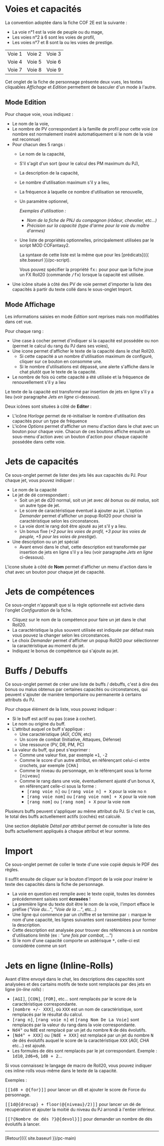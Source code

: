 # Voies et capacités

La convention adoptée dans la fiche COF 2E est la suivante :
- La voie n°1 est la voie de peuple ou du mage,
- Les voies n°2 à 6 sont les voies de profil,
- Les voies n°7 et 8 sont la ou les voies de prestige.

|        |        |        |
| ------ | ------ | ------ |
| Voie 1 | Voie 2 | Voie 3 |
| Voie 4 | Voie 5 | Voie 6 |
| Voie 7 | Voie 8 | Voie 9 |


Cet onglet de la fiche de personnage présente deux vues, les textes cliquables _Affichage_ et _Edition_ permettent de basculer d'un mode à l'autre.

## Mode Edition

Pour chaque voie, vous indiquez :
- Le nom de la voie,
- Le nombre de PV correspondant à la famille de profil pour cette voie (ce nombre est normalement inséré automatiquement si le nom de la voie est reconnue)
- Pour chacun des 5 rangs :
  - Le nom de la capacité,
  - S'il s'agit d'un sort (pour le calcul des PM maximum du PJ),
  - La description de la capacité,
  - Le nombre d'utilisation maximum s'il y a lieu,
  - La fréquence à laquelle ce nombre d'utilisation se renouvelle,
  - Un paramètre optionnel, 
  
    _Exemples d'utilisation :_
    - _Nom de la fiche de PNJ du compagnon (rôdeur, chevalier, etc...)_
    - _Précision sur la capacité (type d'arme pour la voie du maître d'armes)_

  - Une liste de propriétés optionnelles, principalement utilisées par le script MOD COFantasy2.
  
    La syntaxe de cette liste est la même que pour les [prédicats]({{ site.baseurl }}/pc-script).

    Vous pouvez spécifier la propriété <kbd>fx:</kbd> pour pour que la fiche joue un FX Roll20 (commande <kbd>/fx</kbd>) lorsque la capacité est utilisée.
- Une icône située à côté des PV de voie permet d'importer la liste des capacités à partir du texte collé dans le sous-onglet Import.

## Mode Affichage

Les informations saisies en mode _Edition_ sont reprises mais non modifiables dans cet vue.

Pour chaque rang :
- Une case à cocher permet d'indiquer si la capacité est possédée ou non (permet le calcul du rang du PJ dans ses voies),
- Une icone permet d'afficher le texte de la capacité dans le chat Roll20.
  - Si cette capacité a un nombre d'utilisation maximum de configuré, cliquer sur ce bouton en consomme une.
  - Si le nombre d'utilisations est dépassé, une alerte s'affiche dans le chat plutôt que le texte de la capacité.
- Le nombre de fois où cette capacité a été utilisée et la fréquence de renouvellement s'il y a lieu

Le texte de la capacité est transformé par insertion de jets en ligne s'il y a lieu (voir paragraphe _Jets en ligne_ ci-dessous).

Deux icônes sont situées à côté de **Editer** :
- L'icône _Horloge_ permet de ré-initialiser le nombre d'utilisation des capacités pour un type de fréquence
- L'icône _Options_ permet d'afficher un menu d'action dans le chat avec un bouton pour chaque voie. Chacun de ces boutons affiche ensuite un sous-menu d'action avec un bouton d'action pour chaque capacité possédée dans cette voie.

# Jets de capacités

Ce sous-onglet permet de lister des jets liés aux capacités du PJ. Pour chaque jet, vous pouvez indiquer :
- Le nom de la capacité
- Le jet de dé correspondant :
  - Soit un jet de d20 normal, soit un jet avec _dé bonus_ ou _dé malus_, soit un autre type de jet.
  - Le score de caractéristique éventuel à ajouter au jet. L'option _Demander_ permet d'afficher un popup Roll20 pour choisir la caractéristique selon les circonstances.
  - La voie dont le rang doit être ajouté au jet s'il y a lieu.
  - Un bonus fixe (_+2 pour les voies de profil, +3 pour les voies de peuple, +5 pour les voies de prestige_).
- Une description ou un jet spécial
  - Avant envoi dans le chat, cette description est transformée par insertion de jets en ligne s'il y a lieu (voir paragraphe _Jets en ligne_ ci-dessous).

L'icone située à côté de **Nom** permet d'afficher un menu d'action dans le chat avec un bouton pour chaque jet de capacité.

# Jets de compétences

Ce sous-onglet n'apparaît que si la règle optionnelle est activée dans l'onglet _Configuration_ de la fiche.

- Cliquez sur le nom de la compétence pour faire un jet dans le chat Roll20.
- La caractéristique la plus souvent utilisée est indiquée par défaut mais vous pouvez la changer selon les circonstances.
- Le choix _Demander_ permet d'afficher un popup Roll20 pour sélectionner la caractéristique au moment du jet.
- Indiquez le bonus de compétence qui s'ajoute au jet.

# Buffs / Debuffs

Ce sous-onglet permet de créer une liste de buffs / debuffs, c'est à dire des bonus ou malus obtenus par certaines capacités ou circonstances, qui peuvent s'ajouter de manière temportaire ou permanente à certains attributs du PJ.

Pour chaque élément de la liste, vous pouvez indiquer :
- Si le buff est actif ou pas (case à cocher).
- Le nom ou origine du buff.
- L'attribut auquel ce buff s'applique :
  - Une caractéristique (_AGI_, _CON_, etc)
  - Un score de combat (Initiative, Attaques, Défense)
  - Une ressource (PV, DR, PM, PC)
- La valeur du buff, qui peut s'exprimer :
  - Comme une valeur fixe, par exemple <kbd>+1</kbd>, <kbd>-2</kbd>
  - Comme le score d'un autre attribut, en référençant celui-ci entre crochets, par exemple <kbd>[CHA]</kbd>
  - Comme le niveau du personnage, en le référençant sous la forme <kbd>[niveau]</kbd>
  - Comme le rang dans une voie, éventuellement ajusté d'un bonus <kbd>X</kbd>, en référençant celle-ci sous la forme :
    - <kbd>[rang voie n]</kbd> ou <kbd>[rang voie n] + X</kbd> pour la voie no <kbd>n</kbd>
    - <kbd>[rang voie nom]</kbd> ou <kbd>[rang voie nom] + X</kbd> pour la voie <kbd>nom</kbd>
    - <kbd>[rang nom]</kbd> ou <kbd>[rang nom] + X</kbd> pour la voie <kbd>nom</kbd>

Plusieurs buffs peuvent s'appliquer au même attribut du PJ. Si c'est le cas, le total des buffs actuellement actifs (cochés) est calculé.

Une section dépliable _Détail par attribut_ permet de consulter la liste des buffs actuellement appliqués à chaque attribut et leur somme.

# Import

Ce sous-onglet permet de coller le texte d'une voie copié depuis le PDF des règles. 

Il suffit ensuite de cliquer sur le bouton d'import de la voie pour insérer le texte des capacités dans la fiche de personnage.
- La voie en question est remplie avec le texte copié, toutes les données précédemment saisies sont **écrasées** !
- La première ligne du texte doit être le nom de la voie, l'import efface le préfixe (_"Voie du..."_, _"Voie de la ..."_, etc...)
- Une ligne qui commence par un chiffre et se termine par <kbd>:</kbd> marque le nom d'une capacité, les lignes suivantes sont rassemblées pour former la description.
- Cette description est analysée pour trouver des références à un nombre d'utilisations limité (ex : _"une fois par combat, ..."_)
- Si le nom d'une capacité comporte un astérisque <kbd>*</kbd>, celle-ci est considérée comme un sort

# Jets en ligne (Inline-Rolls)

Avant d'être envoyé dans le chat, les descriptions des capacités sont analysées et des cartains motifs de texte sont remplacés par des jets en ligne (_in-line rolls_) :
- <kbd>[AGI]</kbd>, <kbd>[CON]</kbd>, <kbd>[FOR]</kbd>, etc... sont remplacés par le score de la caractéristique correspondante.
- <kbd>[nombre +/- XXX]</kbd>, où <kbd>XXX</kbd> est un nom de caractéristique, sont remplacés par le résultat du calcul.
- <kbd>[rang n]</kbd>, <kbd>[rang voie n]</kbd> et <kbd>[rang Nom De La Voie]</kbd> sont remplacés par la valeur du rang dans la voie correspondante.
- <kbd>Nd4°</kbd> ou <kbd>NdE</kbd> est remplacé par un jet du nombre <kbd>N</kbd> de dés évolutifs.
- <kbd>[Nd4° + XXX]</kbd> ou <kbd>[NdE + XXX]</kbd> est remplacé par un jet du nombre <kbd>N</kbd> de dés évolutifs auquel le score de la caractéristique <kbd>XXX</kbd> (_AGI_, _CHA_ etc...) est ajouté.
- Les formules de dés sont remplacés par le jet correspondant. Exemple : <kbd>1d10</kbd>, <kbd>2d6+6</kbd>, <kbd>1d8 + 2</kbd>...

Si vous connaissez le langage de macro de Roll20, vous pouvez indiquer ces inline-rolls vous-même dans le texte de la capacité.

Exemples : 

<kbd>[[1d8 + @{for}]]</kbd> pour lancer un d8 et ajouter le score de Force du personnage.

<kbd>[[1d@{drecup} + floor(@{niveau}/2)]]</kbd> pour lancer un dé de récupération et ajouter la moitié du niveau du PJ arrondi à l'entier inférieur.

<kbd>[[?{Nombre de dés ?}@{devol}]]</kbd> pour demander un nombre de dés évolutifs à lancer.

---

[Retour]({{ site.baseurl }}/pc-main)